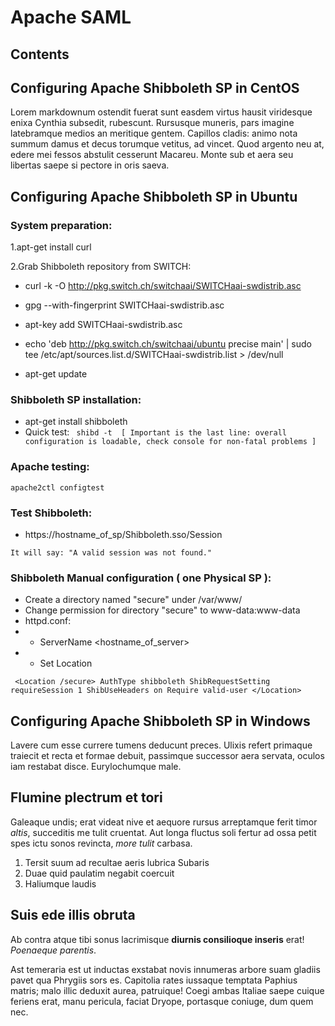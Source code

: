 # Apache SAML

## Contents


## Configuring Apache Shibboleth SP in CentOS

Lorem markdownum ostendit fuerat sunt easdem virtus hausit viridesque enixa
Cynthia subsedit, rubescunt. Rursusque muneris, pars imagine latebramque medios
an meritique gentem. Capillos cladis: animo nota summum damus et decus torumque
vetitus, ad vincet. Quod argento neu at, edere mei fessos abstulit cesserunt
Macareu. Monte sub et aera seu libertas saepe si pectore in oris saeva.

## Configuring Apache Shibboleth SP in Ubuntu

### System preparation:

1.apt-get install curl

2.Grab Shibboleth repository from SWITCH:

* curl -k -O http://pkg.switch.ch/switchaai/SWITCHaai-swdistrib.asc

* gpg --with-fingerprint  SWITCHaai-swdistrib.asc

* apt-key add SWITCHaai-swdistrib.asc

* echo 'deb http://pkg.switch.ch/switchaai/ubuntu precise main' | sudo tee /etc/apt/sources.list.d/SWITCHaai-swdistrib.list > /dev/null

* apt-get update

### Shibboleth SP installation:

* apt-get install shibboleth
* Quick test:
` shibd -t  [ Important is the last line: overall configuration is loadable, check console for non-fatal problems ]`

### Apache testing:

`apache2ctl configtest`

### Test Shibboleth:

* https://hostname_of_sp/Shibboleth.sso/Session

`It will say: "A valid session was not found."`

### Shibboleth Manual configuration ( one Physical SP ):

* Create a directory named "secure" under /var/www/
* Change permission for directory "secure" to www-data:www-data
* httpd.conf:
* * ServerName <hostname_of_server>
* * Set Location

` <Location /secure>
    AuthType shibboleth
    ShibRequestSetting requireSession 1
    ShibUseHeaders on
    Require valid-user
</Location>`

## Configuring Apache Shibboleth SP in Windows

Lavere cum esse currere tumens deducunt preces. Ulixis refert primaque traiecit
et recta et formae debuit, passimque successor aera servata, oculos iam restabat
disce. Eurylochumque male.

## Flumine plectrum et tori

Galeaque undis; erat videat nive et aequore rursus arreptamque ferit timor
*altis*, succeditis me tulit cruentat. Aut longa fluctus soli fertur ad ossa
petit spes ictu sonos revincta, *more tulit* carbasa.

1. Tersit suum ad recultae aeris lubrica Subaris
2. Duae quid paulatim negabit coercuit
3. Haliumque laudis

## Suis ede illis obruta

Ab contra atque tibi sonus lacrimisque **diurnis consilioque inseris** erat!
*Poenaeque parentis*.

Ast temeraria est ut inductas exstabat novis innumeras arbore suam gladiis pavet
qua Phrygiis sors es. Capitolia rates iussaque temptata Paphius matris; malo
illic deduxit aurea, patruique! Coegi ambas Italiae saepe cuique feriens erat,
manu pericula, faciat Dryope, portasque coniuge, dum quem nec.
